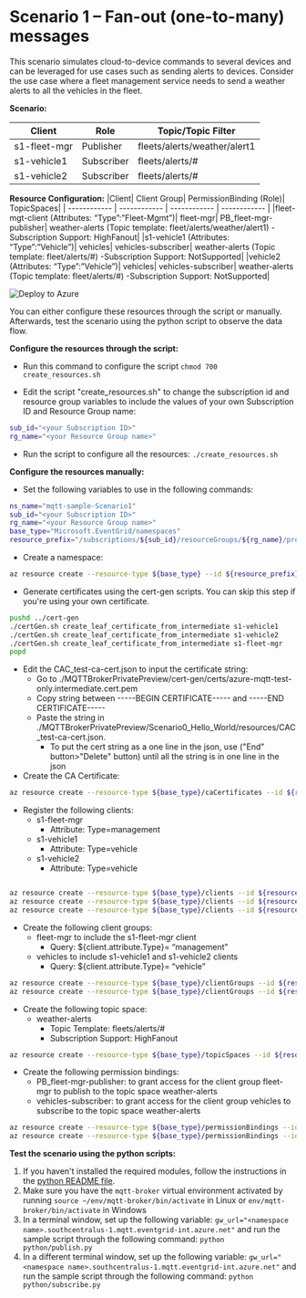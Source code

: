 # Scenario 1 – Fan-out (one-to-many) messages
This scenario simulates cloud-to-device commands to several devices and can be leveraged for use cases such as sending alerts to devices. Consider the use case where a fleet management service needs to send a weather alerts to all the vehicles in the fleet.

**Scenario:**

|Client | Role | Topic/Topic Filter|
| ------------ | ------------ | ------------ |
|s1-fleet-mgr | Publisher | fleets/alerts/weather/alert1|
|s1-vehicle1 | Subscriber | fleets/alerts/#|
|s1-vehicle2 | Subscriber | fleets/alerts/#|

**Resource Configuration:**
|Client| Client Group| PermissionBinding (Role)| TopicSpaces|
| ------------ | ------------ | ------------ | ------------ |
|fleet-mgt-client (Attributes: “Type”:”Fleet-Mgmt”)| fleet-mgr| PB_fleet-mgr-publisher|  weather-alerts (Topic template: fleet/alerts/weather/alert1) -Subscription Support: HighFanout|
|s1-vehicle1 (Attributes: “Type”:”Vehicle”)| vehicles| vehicles-subscriber|  weather-alerts (Topic template: fleet/alerts/#) -Subscription Support: NotSupported|
|vehicle2 (Attributes: “Type”:”Vehicle”)| vehicles| vehicles-subscriber|  weather-alerts (Topic template: fleet/alerts/#) -Subscription Support: NotSupported|


![Deploy to Azure](https://aka.ms/deploytoazurebutton)

You can either configure these resources through the script or manually. Afterwards, test the scenario using the python script to observe the data flow.

**Configure the resources through the script:**
- Run this command to configure the script `chmod 700 create_resources.sh`

- Edit the script "create_resources.sh" to change the subscription id and resource group variables to include the values of your own Subscription ID and Resource Group name:
```bash
sub_id="<your Subscription ID>"
rg_name="<your Resource Group name>"
```
- Run the script to configure all the resources: `./create_resources.sh`

**Configure the resources manually:**
- Set the following variables to use in the following commands:
```bash
ns_name="mqtt-sample-Scenario1"
sub_id="<your Subscription ID>"
rg_name="<your Resource Group name>"
base_type="Microsoft.EventGrid/namespaces"
resource_prefix="/subscriptions/${sub_id}/resourceGroups/${rg_name}/providers/Microsoft.EventGrid/namespaces/${ns_name}"
```
- Create a namespace:
```bash
az resource create --resource-type ${base_type} --id ${resource_prefix} --is-full-object --api-version 2022-10-15-preview --properties @./resources/NS_Scenario1.json
```
- Generate certificates using the cert-gen scripts. You can skip this step if you're using your own certificate.
```bash
pushd ../cert-gen
./certGen.sh create_leaf_certificate_from_intermediate s1-vehicle1
./certGen.sh create_leaf_certificate_from_intermediate s1-vehicle2
./certGen.sh create_leaf_certificate_from_intermediate s1-fleet-mgr
popd
```
- Edit the CAC_test-ca-cert.json to input the certificate string:
	- Go to ./MQTTBrokerPrivatePreview/cert-gen/certs/azure-mqtt-test-only.intermediate.cert.pem 
	- Copy string between -----BEGIN CERTIFICATE----- and -----END CERTIFICATE-----
	- Paste the string in ./MQTTBrokerPrivatePreview/Scenario0_Hello_World/resources/CAC_test-ca-cert.json. 
		- To put the cert string as a one line in the json, use ("End" button>"Delete" button) until all the string is in one line in the json
- Create the CA Certificate:
```bash
az resource create --resource-type ${base_type}/caCertificates --id ${resource_prefix}/caCertificates/test-ca-cert --api-version 2022-10-15-preview --properties @./resources/CAC_test-ca-cert.json
```
- Register the following clients:
	- s1-fleet-mgr
		- Attribute: Type=management
	- s1-vehicle1
		- Attribute: Type=vehicle
	- s1-vehicle2
		- Attribute: Type=vehicle
```bash

az resource create --resource-type ${base_type}/clients --id ${resource_prefix}/clients/s1-fleet-mgr --api-version 2022-10-15-preview --properties @./resources/C_fleet-mgr.json
az resource create --resource-type ${base_type}/clients --id ${resource_prefix}/clients/s1-vehicle1 --api-version 2022-10-15-preview --properties @./resources/C_vehicle1.json
az resource create --resource-type ${base_type}/clients --id ${resource_prefix}/clients/s1-vehicle2 --api-version 2022-10-15-preview --properties @./resources/C_vehicle2.json
```
- Create the following client groups:
	- fleet-mgr to include the s1-fleet-mgr client
		- Query: ${client.attribute.Type}= “management”
	- vehicles to include s1-vehicle1 and s1-vehicle2 clients
		- Query: ${client.attribute.Type}= “vehicle”
```bash
az resource create --resource-type ${base_type}/clientGroups --id ${resource_prefix}/clientGroups/fleet-mgr --api-version 2022-10-15-preview --properties @./resources/CG_fleet-mgr.json
az resource create --resource-type ${base_type}/clientGroups --id ${resource_prefix}/clientGroups/vehicles --api-version 2022-10-15-preview --properties @./resources/CG_vehicles.json
```
- Create the following topic space:
	- weather-alerts
		- Topic Template: fleets/alerts/#
		- Subscription Support: HighFanout
```bash
az resource create --resource-type ${base_type}/topicSpaces --id ${resource_prefix}/topicSpaces/weather-alerts --api-version 2022-10-15-preview --properties @./resources/TS_weather-alerts.json
```
- Create the following permission bindings:
	- PB_fleet-mgr-publisher: to grant access for the client group fleet-mgr to publish to the topic space weather-alerts
	- vehicles-subscriber: to grant access for the client group vehicles to subscribe to the topic space weather-alerts
```bash
az resource create --resource-type ${base_type}/permissionBindings --id ${resource_prefix}/permissionBindings/fleet-mgr-publisher --api-version 2022-10-15-preview --properties @./resources/PB_fleet-mgr-publisher.json
az resource create --resource-type ${base_type}/permissionBindings --id ${resource_prefix}/permissionBindings/vehicles-subscriber --api-version 2022-10-15-preview --properties @./resources/PB_vehicles-subscriber.json
```

**Test the scenario using the python scripts:**
1. If you haven't installed the required modules, follow the instructions in the [python README file](../python/README.md).
2. Make sure you have the `mqtt-broker` virtual environment activated by running `source ~/env/mqtt-broker/bin/activate` in Linux or `env/mqtt-broker/bin/activate` in Windows
3. In a terminal window, set up the following variable: `gw_url="<namespace name>.southcentralus-1.mqtt.eventgrid-int.azure.net"` and run the sample script through the following command: `python python/publish.py`
4. In a different terminal window, set up the following variable: `gw_url="<namespace name>.southcentralus-1.mqtt.eventgrid-int.azure.net"` and run the sample script through the following command: `python python/subscribe.py`
